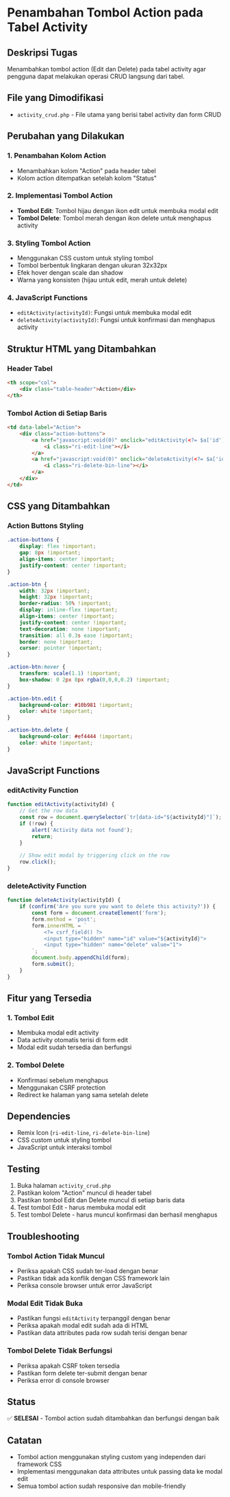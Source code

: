 # Penambahan Tombol Action pada Tabel Activity

## Deskripsi Tugas
Menambahkan tombol action (Edit dan Delete) pada tabel activity agar pengguna dapat melakukan operasi CRUD langsung dari tabel.

## File yang Dimodifikasi
- `activity_crud.php` - File utama yang berisi tabel activity dan form CRUD

## Perubahan yang Dilakukan

### 1. Penambahan Kolom Action
- Menambahkan kolom "Action" pada header tabel
- Kolom action ditempatkan setelah kolom "Status"

### 2. Implementasi Tombol Action
- **Tombol Edit**: Tombol hijau dengan ikon edit untuk membuka modal edit
- **Tombol Delete**: Tombol merah dengan ikon delete untuk menghapus activity

### 3. Styling Tombol Action
- Menggunakan CSS custom untuk styling tombol
- Tombol berbentuk lingkaran dengan ukuran 32x32px
- Efek hover dengan scale dan shadow
- Warna yang konsisten (hijau untuk edit, merah untuk delete)

### 4. JavaScript Functions
- `editActivity(activityId)`: Fungsi untuk membuka modal edit
- `deleteActivity(activityId)`: Fungsi untuk konfirmasi dan menghapus activity

## Struktur HTML yang Ditambahkan

### Header Tabel
```html
<th scope="col">
    <div class="table-header">Action</div>
</th>
```

### Tombol Action di Setiap Baris
```html
<td data-label="Action">
    <div class="action-buttons">
        <a href="javascript:void(0)" onclick="editActivity(<?= $a['id'] ?>)" class="action-btn edit" title="Edit">
            <i class="ri-edit-line"></i>
        </a>
        <a href="javascript:void(0)" onclick="deleteActivity(<?= $a['id'] ?>)" class="action-btn delete" title="Delete">
            <i class="ri-delete-bin-line"></i>
        </a>
    </div>
</td>
```

## CSS yang Ditambahkan

### Action Buttons Styling
```css
.action-buttons {
    display: flex !important;
    gap: 8px !important;
    align-items: center !important;
    justify-content: center !important;
}

.action-btn {
    width: 32px !important;
    height: 32px !important;
    border-radius: 50% !important;
    display: inline-flex !important;
    align-items: center !important;
    justify-content: center !important;
    text-decoration: none !important;
    transition: all 0.3s ease !important;
    border: none !important;
    cursor: pointer !important;
}

.action-btn:hover {
    transform: scale(1.1) !important;
    box-shadow: 0 2px 8px rgba(0,0,0,0.2) !important;
}

.action-btn.edit {
    background-color: #10b981 !important;
    color: white !important;
}

.action-btn.delete {
    background-color: #ef4444 !important;
    color: white !important;
}
```

## JavaScript Functions

### editActivity Function
```javascript
function editActivity(activityId) {
    // Get the row data
    const row = document.querySelector(`tr[data-id="${activityId}"]`);
    if (!row) {
        alert('Activity data not found');
        return;
    }
    
    // Show edit modal by triggering click on the row
    row.click();
}
```

### deleteActivity Function
```javascript
function deleteActivity(activityId) {
    if (confirm('Are you sure you want to delete this activity?')) {
        const form = document.createElement('form');
        form.method = 'post';
        form.innerHTML = `
            <?= csrf_field() ?>
            <input type="hidden" name="id" value="${activityId}">
            <input type="hidden" name="delete" value="1">
        `;
        document.body.appendChild(form);
        form.submit();
    }
}
```

## Fitur yang Tersedia

### 1. Tombol Edit
- Membuka modal edit activity
- Data activity otomatis terisi di form edit
- Modal edit sudah tersedia dan berfungsi

### 2. Tombol Delete
- Konfirmasi sebelum menghapus
- Menggunakan CSRF protection
- Redirect ke halaman yang sama setelah delete

## Dependencies
- Remix Icon (`ri-edit-line`, `ri-delete-bin-line`)
- CSS custom untuk styling tombol
- JavaScript untuk interaksi tombol

## Testing
1. Buka halaman `activity_crud.php`
2. Pastikan kolom "Action" muncul di header tabel
3. Pastikan tombol Edit dan Delete muncul di setiap baris data
4. Test tombol Edit - harus membuka modal edit
5. Test tombol Delete - harus muncul konfirmasi dan berhasil menghapus

## Troubleshooting

### Tombol Action Tidak Muncul
- Periksa apakah CSS sudah ter-load dengan benar
- Pastikan tidak ada konflik dengan CSS framework lain
- Periksa console browser untuk error JavaScript

### Modal Edit Tidak Buka
- Pastikan fungsi `editActivity` terpanggil dengan benar
- Periksa apakah modal edit sudah ada di HTML
- Pastikan data attributes pada row sudah terisi dengan benar

### Tombol Delete Tidak Berfungsi
- Periksa apakah CSRF token tersedia
- Pastikan form delete ter-submit dengan benar
- Periksa error di console browser

## Status
✅ **SELESAI** - Tombol action sudah ditambahkan dan berfungsi dengan baik

## Catatan
- Tombol action menggunakan styling custom yang independen dari framework CSS
- Implementasi menggunakan data attributes untuk passing data ke modal edit
- Semua tombol action sudah responsive dan mobile-friendly
